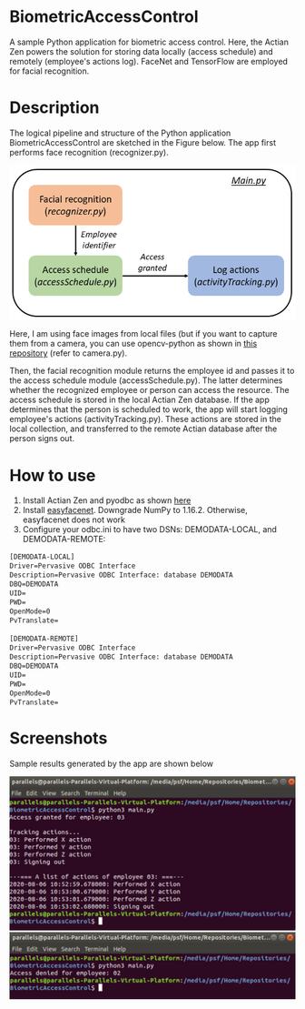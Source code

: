 # BiometricAccessControl
A sample Python application for biometric access control. Here, the Actian Zen powers the solution for storing data locally (access schedule) and remotely (employee's actions log). FaceNet and TensorFlow are employed for facial recognition.

# Description
The logical pipeline and structure of the Python application BiometricAccessControl are sketched in the Figure below. The app first performs face recognition (recognizer.py). 

![App structure](/screenshots/Diagram.bmp)

Here, I am using face images from local files (but if you want to capture them from a camera, you can use opencv-python as shown in [this repository](https://github.com/dawidborycki/TalkingIoT) (refer to camera.py). 

Then, the facial recognition module returns the employee id and passes it to the access schedule module (accessSchedule.py). The latter determines whether the recognized employee or person can access the resource. The access schedule is stored in the local Actian Zen database. If the app determines that the person is scheduled to work, the app will start logging employee's actions (activityTracking.py). These actions are stored in the local collection, and transferred to the remote Actian database after the person signs out. 

# How to use
1. Install Actian Zen and pyodbc as shown [here](https://www.codeproject.com/Articles/4113942/Embedded-IoT-Databases-with-Actian-Zen-and-Python)
2. Install [easyfacenet](https://pypi.org/project/easyfacenet/). Downgrade NumPy to 1.16.2. Otherwise, easyfacenet does not work
3. Configure your odbc.ini to have two DSNs: DEMODATA-LOCAL, and DEMODATA-REMOTE:
```
[DEMODATA-LOCAL]
Driver=Pervasive ODBC Interface
Description=Pervasive ODBC Interface: database DEMODATA
DBQ=DEMODATA
UID=
PWD=
OpenMode=0
PvTranslate=

[DEMODATA-REMOTE]
Driver=Pervasive ODBC Interface
Description=Pervasive ODBC Interface: database DEMODATA
DBQ=DEMODATA
UID=
PWD=
OpenMode=0
PvTranslate=
```

# Screenshots
Sample results generated by the app are shown below

![Fig1](/screenshots/01.png)
![Fig2](/screenshots/02.png)
